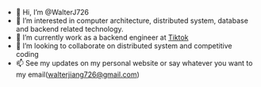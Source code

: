 - 👋 Hi, I’m @WalterJ726
- 👀 I’m interested in computer architecture, distributed system, database and backend related technology.
- 🌱 I’m currently work as a backend engineer at [Tiktok](https://www.tiktok.com/about?lang=en)
- 💞️ I’m looking to collaborate on distributed system and competitive coding
- 📫 See my updates on my personal website or say whatever you want to my email(walterjiang726@gmail.com)
